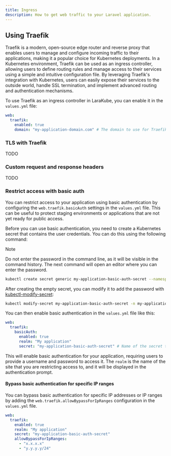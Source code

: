 ```yaml
---
title: Ingress
description: How to get web traffic to your Laravel application.
---
```


## Using Traefik

Traefik is a modern, open-source edge router and reverse proxy that enables users to manage and configure incoming traffic to their applications, making it a popular choice for Kubernetes deployments.
In a Kubernetes environment, Traefik can be used as an ingress controller, allowing users to define routing rules and manage access to their services using a simple and intuitive configuration file.
By leveraging Traefik's integration with Kubernetes, users can easily expose their services to the outside world, handle SSL termination, and implement advanced routing and authentication mechanisms.

To use Traefik as an ingress controller in LaraKube, you can enable it in the `values.yml` file:

```yaml
web:
  traefik:
    enabled: true
    domain: "my-application-domain.com" # The domain to use for Traefik
```

### TLS with Traefik

TODO

### Custom request and response headers

TODO

### Restrict access with basic auth

You can restrict access to your application using basic authentication by configuring the `web.traefik.basicAuth` settings in the `values.yml` file.
This can be useful to protect staging environments or applications that are not yet ready for public access.

Before you can use basic authentication, you need to create a Kubernetes secret that contains the user credentials. You can do this using the following command:

> [!NOTE]  
> Do not enter the password in the command line, as it will be visible in the command history. The next command will open an editor where you can enter the password.

```bash
kubectl create secret generic my-application-basic-auth-secret --namespace=my-application-namespace --from-literal=username= --from-literal=password= --type=kubernetes.io/basic-auth
```

After creating the empty secret, you can modify it to add the password with [kubectl-modify-secret](../getting-started#kubectl-modify-secret):

```bash
kubectl modify-secret my-application-basic-auth-secret -n my-application-namespace
```

You can then enable basic authentication in the `values.yml` file like this:

```yaml
web:
  traefik:
    basicAuth:
      enabled: true
      realm: "My application"
      secret: "my-application-basic-auth-secret" # Name of the secret that contains the user credentials
```

This will enable basic authentication for your application, requiring users to provide a username and password to access it.
The `realm` is the name of the site that you are restricting access to, and it will be displayed in the authentication prompt.

#### Bypass basic authentication for specific IP ranges

You can bypass basic authentication for specific IP addresses or IP ranges by adding the `web.traefik.allowBypassForIpRanges` configuration in the `values.yml` file.

```yaml
web:
  traefik:
    enabled: true
    realm: "My application"
    secret: "my-application-basic-auth-secret"
    allowBypassForIpRanges:
      - "x.x.x.x"
      - "y.y.y.y/24"
```

